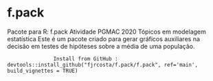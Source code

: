 # f.pack
Pacote para R: f.pack 
Atividade PGMAC 2020 Tópicos em modelagem estatística
Este é um pacote criado para gerar gráficos auxiliares na decisão em testes de hipóteses sobre a média de uma população.

                   Install from GitHub :  devtools::install_github("fjrcosta/f.pack/f.pack", ref='main',  build_vignettes = TRUE)
